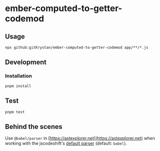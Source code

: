 # ember-computed-to-getter-codemod

## Usage

```shell
npx github:gitKrystan/ember-computed-to-getter-codemod app/**/*.js
```

## Development

### Installation

```shell
pnpm install
```

## Test

```shell
pnpm test
```

## Behind the scenes

Use `@babel/parser` in [https://astexplorer.net](https://astexplorer.net) when working with the jscodeshift's [default parser](https://github.com/facebook/jscodeshift#usage-cli) (default: `babel`).
